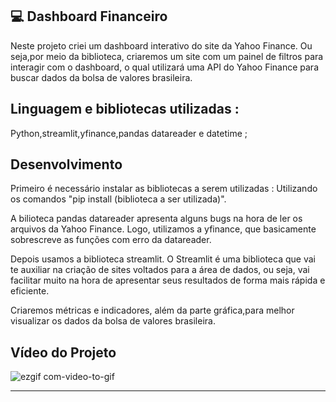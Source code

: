 ## 💻 Dashboard Financeiro
Neste projeto criei um dashboard interativo do site da Yahoo Finance. 
Ou seja,por meio da biblioteca, criaremos um site com um painel de filtros para interagir com o dashboard, o qual utilizará uma API do Yahoo Finance para buscar dados da bolsa de valores brasileira. 

## Linguagem e bibliotecas utilizadas :

Python,streamlit,yfinance,pandas datareader e datetime ;


## Desenvolvimento

Primeiro é necessário instalar as bibliotecas a serem utilizadas :
Utilizando os comandos "pip install (biblioteca a ser utilizada)".

A bilioteca pandas datareader apresenta alguns bugs na hora de ler os arquivos da Yahoo Finance. Logo, utilizamos a yfinance,
que basicamente sobrescreve as funções com erro da datareader.

Depois usamos a biblioteca streamlit. O Streamlit é uma biblioteca que vai te auxiliar na criação de sites voltados para a
área de dados, ou seja, vai facilitar muito na hora de apresentar seus resultados de forma mais rápida e eficiente.

Criaremos métricas e indicadores, além da parte gráfica,para melhor visualizar os dados da bolsa de valores brasileira.

## Vídeo do Projeto


![ezgif com-video-to-gif](https://github.com/viniciusgo61/Dashboard-Interativo/assets/69882802/1d90fef6-9e6e-4af4-88f6-3d8763bd98a6)


<hr/>

